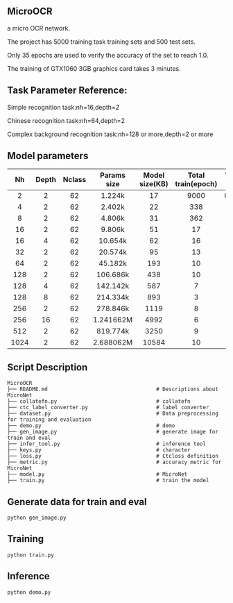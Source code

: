 ## MicroOCR
a micro OCR network.

The project has 5000 training task training sets and 500 test sets. 

Only 35 epochs are used to verify the accuracy of the set to reach 1.0. 

The training of GTX1060 3GB graphics card takes 3 minutes.

## Task Parameter Reference:
Simple recognition task:nh=16,depth=2

Chinese recognition task:nh=64,depth=2

Complex background recognition task:nh=128 or more,depth=2 or more

## Model parameters
Nh    | Depth | Nclass  |    Params size  |Model size(KB)| Total train(epoch) | Word acc
:----:|:-----:|:-------:|:---------------:|:------------:|:------------------:|:--------:
2     |  2    |    62   |      1.224k     |      17      |        9000        |    0.996
4     |  2    |    62   |      2.402k     |      22      |        338         |    1.0
8     |  2    |    62   |      4.806k     |      31      |        362         |    1.0
16    |  2    |    62   |      9.806k     |      51      |        17          |    1.0
16    |  4    |    62   |      10.654k    |      62      |        16          |    1.0
32    |  2    |    62   |      20.574k    |      95      |        13          |    1.0
64    |  2    |    62   |      45.182k    |      193     |        10          |    1.0
128   |  2    |    62   |      106.686k   |      438     |        10          |    1.0
128   |  4    |    62   |      142.142k   |      587     |        7           |    1.0
128   |  8    |    62   |      214.334k   |      893     |        3           |    1.0
256   |  2    |    62   |      278.846k   |      1119    |        8           |    1.0
256   |  16   |    62   |      1.241662M  |      4992    |        6           |    1.0
512   |  2    |    62   |      819.774k   |      3250    |        9           |    1.0
1024  |  2    |    62   |      2.688062M  |      10584   |        10          |    1.0


## Script Description

```shell
MicroOCR
├── README.md                                   # Descriptions about MicroNet
├── collatefn.py                                # collatefn
├── ctc_label_converter.py                      # label converter
├── dataset.py                                  # Data preprocessing for training and evaluation
├── demo.py                                     # demo
├── gen_image.py                                # generate image for train and eval
├── infer_tool.py                               # inference tool
├── keys.py                                     # character
├── loss.py                                     # Ctcloss definition
├── metric.py                                   # accuracy metric for MicroNet
├── model.py                                    # MicroNet
├── train.py                                    # train the model
```

## Generate data for train and eval
```shell
python gen_image.py
```

## Training
```shell
python train.py
```

## Inference
```shell
python demo.py
```